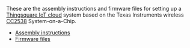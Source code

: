 These are the assembly instructions and firmware files for setting up a
[Thingsquare IoT cloud](http://thingsquare.com) system based on the
Texas Instruments wireless [CC2538](http://www.ti.com/product/cc2538)
System-on-a-Chip.

* [Assembly instructions](assembly/README.md)
* [Firmware files](firmware/)

